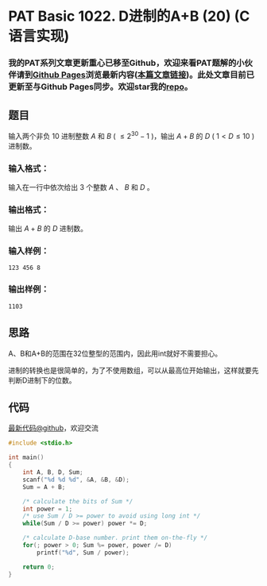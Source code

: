 # PAT Basic 1022. D进制的A+B (20) (C语言实现)

### 我的PAT系列文章更新重心已移至Github，欢迎来看PAT题解的小伙伴请到[Github Pages](https://oliverlew.github.io/PAT)浏览最新内容([本篇文章链接](https://oliverlew.github.io/PAT/Basic/1022.html))。此处文章目前已更新至与Github Pages同步。欢迎star我的[repo](https://github.com/OliverLew/PAT)。

## 题目

输入两个非负 10 进制整数 $A$ 和 $B$ ( $\le 2^{30} -1$ )，输出 $A+B$ 的 $D$ ( $1 < D \le 10$
)进制数。

### 输入格式：

输入在一行中依次给出 3 个整数 $A$ 、 $B$ 和 $D$ 。

### 输出格式：

输出 $A+B$ 的 $D$ 进制数。

### 输入样例：

    
    
    123 456 8
    

### 输出样例：

    
    
    1103
    



## 思路


A、B和A+B的范围在32位整型的范围内，因此用int就好不需要担心。

进制的转换也是很简单的，为了不使用数组，可以从最高位开始输出，这样就要先判断D进制下的位数。

## 代码

[最新代码@github](https://github.com/OliverLew/PAT/blob/master/PATBasic/1022.c)，欢迎交流
```c
#include <stdio.h>

int main()
{
    int A, B, D, Sum;
    scanf("%d %d %d", &A, &B, &D);
    Sum = A + B;

    /* calculate the bits of Sum */
    int power = 1;
    /* use Sum / D >= power to avoid using long int */
    while(Sum / D >= power) power *= D;

    /* calculate D-base number. print them on-the-fly */
    for(; power > 0; Sum %= power, power /= D)
        printf("%d", Sum / power);

    return 0;
}
```
